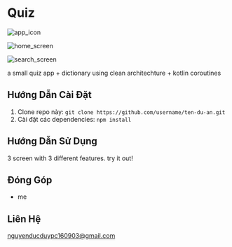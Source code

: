 # Quiz

![app_icon](https://github.com/N-D-Duy/DictionaryApp/assets/106760291/7397f6d5-b744-4867-a14d-678681ca02a3)

![home_screen](https://github.com/N-D-Duy/DictionaryApp/assets/106760291/53e94fe7-2897-49c2-9d82-ecd4472fff3d)

![search_screen](https://github.com/N-D-Duy/DictionaryApp/assets/106760291/0de79675-579b-4f89-9b3e-df3fd8e53ed1)

a small quiz app + dictionary using clean architechture + kotlin coroutines

## Hướng Dẫn Cài Đặt

1. Clone repo này: `git clone https://github.com/username/ten-du-an.git`
2. Cài đặt các dependencies: `npm install`

## Hướng Dẫn Sử Dụng

3 screen with 3 different features. try it out!

## Đóng Góp
- me

## Liên Hệ
nguyenducduypc160903@gmail.com

